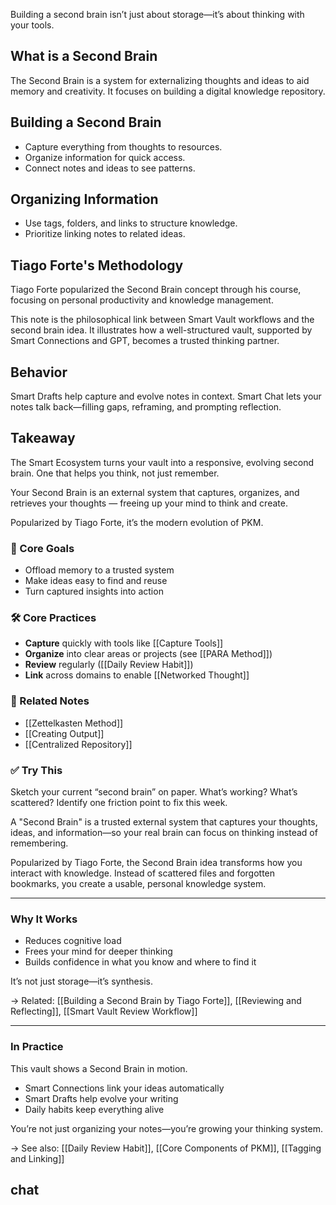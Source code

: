 
Building a second brain isn’t just about storage—it’s about thinking with your tools. 
## What is a Second Brain
The Second Brain is a system for externalizing thoughts and ideas to aid memory and creativity. It focuses on building a digital knowledge repository.
## Building a Second Brain
- Capture everything from thoughts to resources.
- Organize information for quick access.
- Connect notes and ideas to see patterns.
## Organizing Information
- Use tags, folders, and links to structure knowledge.
- Prioritize linking notes to related ideas.

## Tiago Forte's Methodology
Tiago Forte popularized the Second Brain concept through his course, focusing on personal productivity and knowledge management.

This note is the philosophical link between Smart Vault workflows and the second brain idea. It illustrates how a well-structured vault, supported by Smart Connections and GPT, becomes a trusted thinking partner.

## Behavior
Smart Drafts help capture and evolve notes in context. Smart Chat lets your notes talk back—filling gaps, reframing, and prompting reflection.

## Takeaway
The Smart Ecosystem turns your vault into a responsive, evolving second brain. One that helps you think, not just remember.


Your Second Brain is an external system that captures, organizes, and retrieves your thoughts — freeing up your mind to think and create.

Popularized by Tiago Forte, it’s the modern evolution of PKM.

### 🎯 Core Goals
- Offload memory to a trusted system
- Make ideas easy to find and reuse
- Turn captured insights into action

### 🛠️ Core Practices
- **Capture** quickly with tools like [[Capture Tools]]
- **Organize** into clear areas or projects (see [[PARA Method]])
- **Review** regularly ([[Daily Review Habit]])
- **Link** across domains to enable [[Networked Thought]]

### 🔗 Related Notes
- [[Zettelkasten Method]]
- [[Creating Output]]
- [[Centralized Repository]]

### ✅ Try This
Sketch your current “second brain” on paper. What’s working? What’s scattered? Identify one friction point to fix this week.


A "Second Brain" is a trusted external system that captures your thoughts, ideas, and information—so your real brain can focus on thinking instead of remembering.

Popularized by Tiago Forte, the Second Brain idea transforms how you interact with knowledge. Instead of scattered files and forgotten bookmarks, you create a usable, personal knowledge system.

---

### Why It Works
- Reduces cognitive load
- Frees your mind for deeper thinking
- Builds confidence in what you know and where to find it

It’s not just storage—it’s synthesis.

→ Related: [[Building a Second Brain by Tiago Forte]], [[Reviewing and Reflecting]], [[Smart Vault Review Workflow]]

---

### In Practice
This vault shows a Second Brain in motion.

- Smart Connections link your ideas automatically
- Smart Drafts help evolve your writing
- Daily habits keep everything alive

You’re not just organizing your notes—you’re growing your thinking system.

→ See also: [[Daily Review Habit]], [[Core Components of PKM]], [[Tagging and Linking]]

## chat
```smart-chatgpt
```
